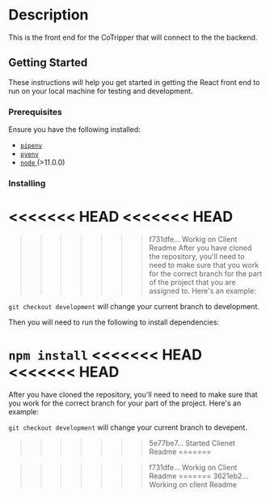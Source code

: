 # Description

This is the front end for the CoTripper that will connect to the the backend. 

## Getting Started

These instructions will help you get started in getting the React front end to run on your local machine for testing and development. 

### Prerequisites

Ensure you have the following installed:

* [ `pipenv` ](https://github.com/pypa/pipenv)
* [ `pyenv` ](https://github.com/pyenv/pyenv)
* [ `node` ](https://nodejs.org/en/) (>11.0.0)

### Installing

<<<<<<< HEAD
<<<<<<< HEAD
=======
>>>>>>> f731dfe... Workig on Client Readme
After you have cloned the repository, you'll need to need to make sure that you work for the correct branch for the part of the project that you are assigned to. Here's an example:

`git checkout development` will change your current branch to development.

Then you will need to run the following to install dependencies:

`npm install`
<<<<<<< HEAD
<<<<<<< HEAD
=======
After you have cloned the repository, you'll need to need to make sure that you work for the correct branch for your part of the project. Here's an example:

`git checkout development` will change your current branch to devepent.
>>>>>>> 5e77be7... Started Clienet Readme
=======

>>>>>>> f731dfe... Workig on Client Readme
=======
>>>>>>> 3621eb2... Working on client Readme
